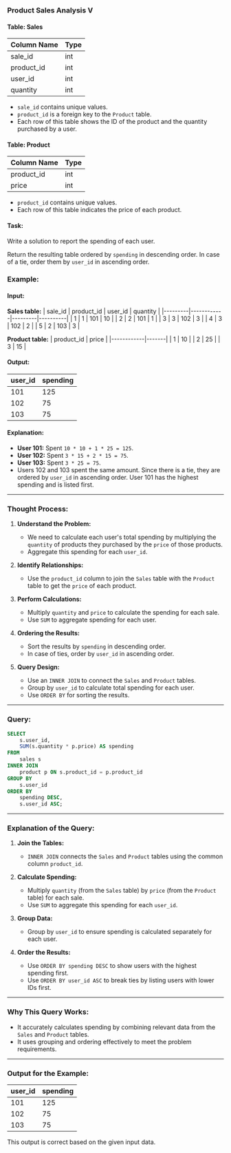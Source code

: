 ### Product Sales Analysis V

#### Table: Sales

| Column Name | Type  |
|-------------|-------|
| sale_id     | int   |
| product_id  | int   |
| user_id     | int   |
| quantity    | int   |

- `sale_id` contains unique values.
- `product_id` is a foreign key to the `Product` table.
- Each row of this table shows the ID of the product and the quantity purchased by a user.

#### Table: Product

| Column Name | Type |
|-------------|------|
| product_id  | int  |
| price       | int  |

- `product_id` contains unique values.
- Each row of this table indicates the price of each product.

#### Task:
Write a solution to report the spending of each user.

Return the resulting table ordered by `spending` in descending order. In case of a tie, order them by `user_id` in ascending order.

### Example:

#### Input:

**Sales table:**
| sale_id | product_id | user_id | quantity |
|---------|------------|---------|----------|
| 1       | 1          | 101     | 10       |
| 2       | 2          | 101     | 1        |
| 3       | 3          | 102     | 3        |
| 4       | 3          | 102     | 2        |
| 5       | 2          | 103     | 3        |

**Product table:**
| product_id | price |
|------------|-------|
| 1          | 10    |
| 2          | 25    |
| 3          | 15    |

#### Output:
| user_id | spending |
|---------|----------|
| 101     | 125      |
| 102     | 75       |
| 103     | 75       |

#### Explanation:
- **User 101:** Spent `10 * 10 + 1 * 25 = 125`.
- **User 102:** Spent `3 * 15 + 2 * 15 = 75`.
- **User 103:** Spent `3 * 25 = 75`.
- Users 102 and 103 spent the same amount. Since there is a tie, they are ordered by `user_id` in ascending order. User 101 has the highest spending and is listed first.

---

### Thought Process:

1. **Understand the Problem:**
   - We need to calculate each user's total spending by multiplying the `quantity` of products they purchased by the `price` of those products.
   - Aggregate this spending for each `user_id`.

2. **Identify Relationships:**
   - Use the `product_id` column to join the `Sales` table with the `Product` table to get the `price` of each product.

3. **Perform Calculations:**
   - Multiply `quantity` and `price` to calculate the spending for each sale.
   - Use `SUM` to aggregate spending for each user.

4. **Ordering the Results:**
   - Sort the results by `spending` in descending order.
   - In case of ties, order by `user_id` in ascending order.

5. **Query Design:**
   - Use an `INNER JOIN` to connect the `Sales` and `Product` tables.
   - Group by `user_id` to calculate total spending for each user.
   - Use `ORDER BY` for sorting the results.

---

### Query:

```sql
SELECT 
    s.user_id, 
    SUM(s.quantity * p.price) AS spending
FROM 
    sales s
INNER JOIN 
    product p ON s.product_id = p.product_id
GROUP BY 
    s.user_id
ORDER BY 
    spending DESC, 
    s.user_id ASC;
```

---

### Explanation of the Query:

1. **Join the Tables:**
   - `INNER JOIN` connects the `Sales` and `Product` tables using the common column `product_id`.

2. **Calculate Spending:**
   - Multiply `quantity` (from the `Sales` table) by `price` (from the `Product` table) for each sale.
   - Use `SUM` to aggregate this spending for each `user_id`.

3. **Group Data:**
   - Group by `user_id` to ensure spending is calculated separately for each user.

4. **Order the Results:**
   - Use `ORDER BY spending DESC` to show users with the highest spending first.
   - Use `ORDER BY user_id ASC` to break ties by listing users with lower IDs first.

---

### Why This Query Works:
- It accurately calculates spending by combining relevant data from the `Sales` and `Product` tables.
- It uses grouping and ordering effectively to meet the problem requirements.

---

### Output for the Example:
| user_id | spending |
|---------|----------|
| 101     | 125      |
| 102     | 75       |
| 103     | 75       |

This output is correct based on the given input data.
